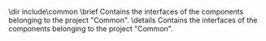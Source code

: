 \dir include\common
\brief Contains the interfaces of the components belonging to the project "Common".
\details Contains the interfaces of the components belonging to the project "Common".
